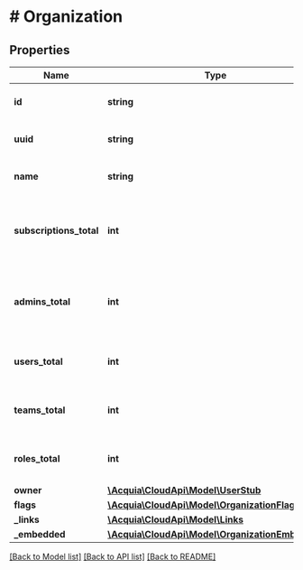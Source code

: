 # # Organization

## Properties

Name | Type | Description | Notes
------------ | ------------- | ------------- | -------------
**id** | **string** | The internal ID of the organization. |
**uuid** | **string** | The UUID of the organization. |
**name** | **string** | The name of the organization. |
**subscriptions_total** | **int** | The number of subscriptions this organization has. |
**admins_total** | **int** | The number of administrators this organization has. |
**users_total** | **int** | The number of users this organization has. |
**teams_total** | **int** | The number of teams this organization has. |
**roles_total** | **int** | The number of roles this organization has. |
**owner** | [**\Acquia\CloudApi\Model\UserStub**](UserStub.md) |  |
**flags** | [**\Acquia\CloudApi\Model\OrganizationFlags**](OrganizationFlags.md) |  |
**_links** | [**\Acquia\CloudApi\Model\Links**](Links.md) |  |
**_embedded** | [**\Acquia\CloudApi\Model\OrganizationEmbedded**](OrganizationEmbedded.md) |  |

[[Back to Model list]](../../README.md#models) [[Back to API list]](../../README.md#endpoints) [[Back to README]](../../README.md)
